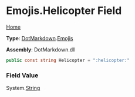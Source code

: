 # Emojis\.Helicopter Field

[Home](../../../README.md)

**Type**: [DotMarkdown](../../README.md)\.[Emojis](../README.md)

**Assembly**: DotMarkdown\.dll

```csharp
public const string Helicopter = ":helicopter:"
```

### Field Value

System\.[String](https://docs.microsoft.com/en-us/dotnet/api/system.string)